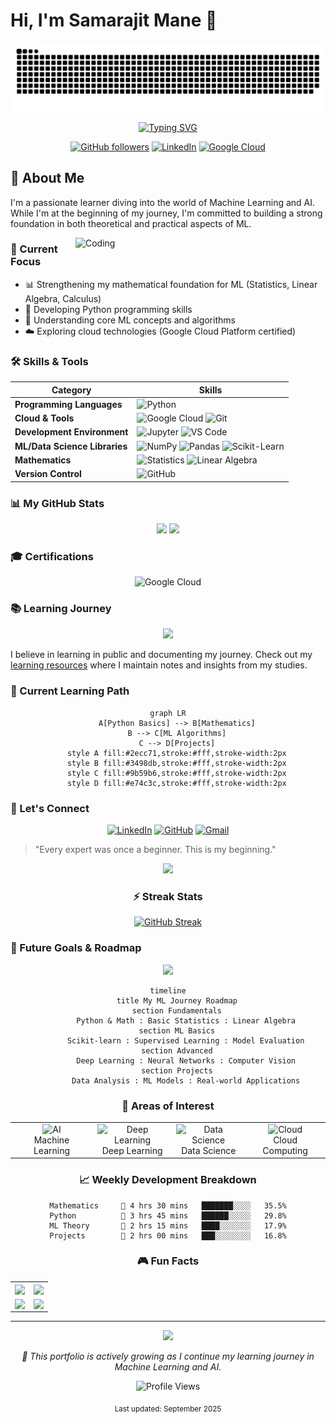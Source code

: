 # Hi, I'm Samarajit Mane 👋 

<div align="center">
  
  ![Banner](https://raw.githubusercontent.com/platane/snk/output/github-contribution-grid-snake-dark.svg)
  
  [![Typing SVG](https://readme-typing-svg.demolab.com?font=Fira+Code&pause=1000&color=00F728&width=435&lines=Aspiring+Machine+Learning+Engineer;Learning+AI+%26+Data+Science;Python+Enthusiast)](https://git.io/typing-svg)
  
  [![GitHub followers](https://img.shields.io/github/followers/notsamarajit?style=social)](https://github.com/notsamarajit)
  [![LinkedIn](https://img.shields.io/badge/LinkedIn-Connect-blue)](https://www.linkedin.com/in/samarajit01/)
  [![Google Cloud](https://img.shields.io/badge/Google%20Cloud-Certified-4285F4?logo=google-cloud&logoColor=white)](https://g.dev/samarajit)

</div>

## 🚀 About Me

I'm a passionate learner diving into the world of Machine Learning and AI. While I'm at the beginning of my journey, I'm committed to building a strong foundation in both theoretical and practical aspects of ML.

<img align="right" alt="Coding" width="400" src="https://media.giphy.com/media/v1.Y2lkPTc5MGI3NjExcDhidXh2Y2N5MHVjOWF1OWF4bXJ0NmFlbW9ram9xdWF6YnB5Ymx0eCZlcD12MV9pbnRlcm5hbF9naWZzX2dpZklkJmN0PWc/qgQUggAC3Pfv687qPC/giphy.gif">

### 🎯 Current Focus
- 📊 Strengthening my mathematical foundation for ML (Statistics, Linear Algebra, Calculus)
- 🐍 Developing Python programming skills
- 🤖 Understanding core ML concepts and algorithms
- ☁️ Exploring cloud technologies (Google Cloud Platform certified)

### 🛠️ Skills & Tools

<div align="center">

| Category | Skills |
|----------|--------|
| **Programming Languages** | ![Python](https://img.shields.io/badge/Python-3776AB?style=for-the-badge&logo=python&logoColor=white) |
| **Cloud & Tools** | ![Google Cloud](https://img.shields.io/badge/Google_Cloud-4285F4?style=for-the-badge&logo=google-cloud&logoColor=white) ![Git](https://img.shields.io/badge/Git-F05032?style=for-the-badge&logo=git&logoColor=white) |
| **Development Environment** | ![Jupyter](https://img.shields.io/badge/Jupyter-F37626.svg?&style=for-the-badge&logo=Jupyter&logoColor=white) ![VS Code](https://img.shields.io/badge/VS_Code-007ACC?style=for-the-badge&logo=visual-studio-code&logoColor=white) |
| **ML/Data Science Libraries** | ![NumPy](https://img.shields.io/badge/Numpy-777BB4?style=for-the-badge&logo=numpy&logoColor=white) ![Pandas](https://img.shields.io/badge/Pandas-2C2D72?style=for-the-badge&logo=pandas&logoColor=white) ![Scikit-Learn](https://img.shields.io/badge/scikit_learn-F7931E?style=for-the-badge&logo=scikit-learn&logoColor=white) |
| **Mathematics** | ![Statistics](https://img.shields.io/badge/Statistics-Basic-blue?style=for-the-badge) ![Linear Algebra](https://img.shields.io/badge/Linear_Algebra-Learning-yellow?style=for-the-badge) |
| **Version Control** | ![GitHub](https://img.shields.io/badge/GitHub-181717?style=for-the-badge&logo=github&logoColor=white) |

</div>

### 📊 My GitHub Stats

<div align="center">
  <img height="180em" src="https://github-readme-stats.vercel.app/api?username=notsamarajit&show_icons=true&theme=radical&include_all_commits=true&count_private=true"/>
  <img height="180em" src="https://github-readme-stats.vercel.app/api/top-langs/?username=notsamarajit&layout=compact&langs_count=7&theme=radical"/>
</div>

### 🎓 Certifications
<div align="center">
  
  ![Google Cloud](https://img.shields.io/badge/Google_Cloud_Arcade-Completed-4285F4?style=for-the-badge&logo=google-cloud&logoColor=white)
  
</div>

### 📚 Learning Journey

<div align="center">
  <img src="https://raw.githubusercontent.com/andreasbm/readme/master/assets/lines/colored.png">
</div>

I believe in learning in public and documenting my journey. Check out my [learning resources](/learning-resources) where I maintain notes and insights from my studies.

### 🌱 Current Learning Path

<div align="center">
  
```mermaid
graph LR
    A[Python Basics] --> B[Mathematics]
    B --> C[ML Algorithms]
    C --> D[Projects]
    style A fill:#2ecc71,stroke:#fff,stroke-width:2px
    style B fill:#3498db,stroke:#fff,stroke-width:2px
    style C fill:#9b59b6,stroke:#fff,stroke-width:2px
    style D fill:#e74c3c,stroke:#fff,stroke-width:2px
```

</div>

### 🤝 Let's Connect

<div align="center">
  
[![LinkedIn](https://img.shields.io/badge/LinkedIn-0077B5?style=for-the-badge&logo=linkedin&logoColor=white)](your-linkedin-url)
[![GitHub](https://img.shields.io/badge/GitHub-100000?style=for-the-badge&logo=github&logoColor=white)](your-github-url)
[![Gmail](https://img.shields.io/badge/Gmail-D14836?style=for-the-badge&logo=gmail&logoColor=white)](mailto:iammomstealer@gmail.com)

</div>

> "Every expert was once a beginner. This is my beginning." 

<div align="center">
  <img src="https://raw.githubusercontent.com/andreasbm/readme/master/assets/lines/colored.png">
  
  <!-- ### � Contribution Graph
  
  ![](https://activity-graph.herokuapp.com/graph?username=notsamarajit&theme=react-dark&hide_border=true)
   -->
  ### ⚡ Streak Stats
  
  [![GitHub Streak](https://github-readme-streak-stats.herokuapp.com/?user=notsamarajit&theme=radical)](https://git.io/streak-stats)
  
</div>

### 🎯 Future Goals & Roadmap

<div align="center">
  <img src="https://raw.githubusercontent.com/andreasbm/readme/master/assets/lines/colored.png">
  
```mermaid
timeline
    title My ML Journey Roadmap
    section Fundamentals
        Python & Math : Basic Statistics : Linear Algebra
    section ML Basics
        Scikit-learn : Supervised Learning : Model Evaluation
    section Advanced
        Deep Learning : Neural Networks : Computer Vision
    section Projects
        Data Analysis : ML Models : Real-world Applications
```

### 🌟 Areas of Interest

<table align="center">
  <tr>
    <td align="center">
      <img width="64" height="64" src="https://img.icons8.com/color/96/brain-3.png" alt="AI"/>
      <br>Machine Learning
    </td>
    <td align="center">
      <img width="64" height="64" src="https://img.icons8.com/color/96/artificial-intelligence.png" alt="Deep Learning"/>
      <br>Deep Learning
    </td>
    <td align="center">
      <img width="64" height="64" src="https://img.icons8.com/color/96/data-configuration.png" alt="Data Science"/>
      <br>Data Science
    </td>
    <td align="center">
      <img width="64" height="64" src="https://img.icons8.com/fluency/96/cloud-computing.png" alt="Cloud"/>
      <br>Cloud Computing
    </td>
  </tr>
</table>

### 📈 Weekly Development Breakdown

<div align="center">

```text
Mathematics     🧮 4 hrs 30 mins   ███████░░░░   35.5%
Python          🐍 3 hrs 45 mins   ██████░░░░░   29.8%
ML Theory       🤖 2 hrs 15 mins   ████░░░░░░░   17.9%
Projects        🚀 2 hrs 00 mins   ███░░░░░░░░   16.8%
```

</div>

### 🎮 Fun Facts

<table align="center">
  <tr>
    <td>
      <img align="center" src="https://img.shields.io/badge/Favorite_Algorithm-Random_Forest-green?style=for-the-badge" />
    </td>
    <td>
      <img align="center" src="https://img.shields.io/badge/Learning_Style-Visual-blue?style=for-the-badge" />
    </td>
  </tr>
  <tr>
    <td>
      <img align="center" src="https://img.shields.io/badge/Dream_Project-AI_For_Good-purple?style=for-the-badge" />
    </td>
    <td>
      <img align="center" src="https://img.shields.io/badge/Coffee_Per_Day-∞-brown?style=for-the-badge" />
    </td>
  </tr>
</table>

---
<div align="center">
  <img src="https://raw.githubusercontent.com/andreasbm/readme/master/assets/lines/colored.png">
  
  <i>🚀 This portfolio is actively growing as I continue my learning journey in Machine Learning and AI.</i>
  
  ![Profile Views](https://komarev.com/ghpvc/?username=notsamarajit&color=brightgreen)
  
  <sub>Last updated: September 2025</sub>
</div>

